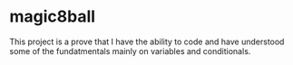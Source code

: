 # magic8ball

This project is a prove that I have the ability to code and have understood some of the fundatmentals mainly on variables and conditionals.
